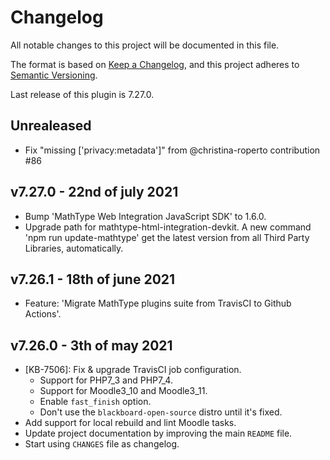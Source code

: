 # Changelog

All notable changes to this project will be documented in this file.

The format is based on [Keep a Changelog](https://keepachangelog.com/en/1.0.0/),
and this project adheres to [Semantic Versioning](https://semver.org/spec/v2.0.0.html).

Last release of this plugin is 7.27.0.

## Unrealeased

- Fix "missing ['privacy:metadata']" from @christina-roperto contribution #86

## v7.27.0 - 22nd of july 2021
- Bump 'MathType Web Integration JavaScript SDK' to 1.6.0.
- Upgrade path for mathtype-html-integration-devkit.
  A new command 'npm run update-mathtype' get the latest
  version from all Third Party Libraries, automatically.

## v7.26.1 - 18th of june 2021
- Feature: 'Migrate MathType plugins suite from TravisCI to Github Actions'.


## v7.26.0 - 3th of may 2021
- [KB-7506]: Fix & upgrade TravisCI job configuration.
  - Support for PHP7_3 and PHP7_4.
  - Support for Moodle3_10 and Moodle3_11.
  - Enable `fast_finish` option.
  - Don't use the `blackboard-open-source` distro until it's fixed.
- Add support for local rebuild and lint Moodle tasks.
- Update project documentation by improving the main `README` file.
- Start using `CHANGES` file as changelog.